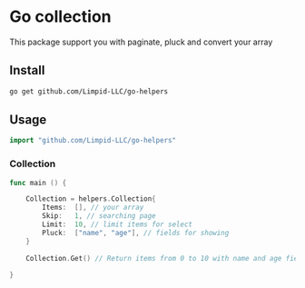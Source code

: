 # Go collection

This package support you with paginate, pluck and convert your array

## Install

```bash
go get github.com/Limpid-LLC/go-helpers
```

## Usage

```go
import "github.com/Limpid-LLC/go-helpers"
```

### Collection

```go
func main () {

    Collection = helpers.Collection{
        Items:  [], // your array
        Skip:   1, // searching page
        Limit:  10, // limit items for select
        Pluck:  ["name", "age"], // fields for showing
    }
    
    Collection.Get() // Return items from 0 to 10 with name and age fields
    
}
```